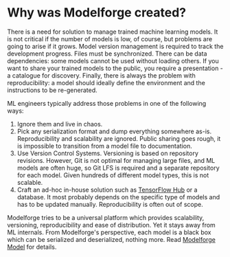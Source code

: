 # Why was Modelforge created?

There is a need for solution to manage trained machine learning models. It is not critical if the number
of models is low, of course, but problems are going to arise if it grows. Model version management
is required to track the development progress. Files must be synchronized. There can be
data dependencies: some models cannot be used without loading others.
If you want to share your trained models to the public, you require a presentation - a catalogue for discovery.
Finally, there is always the problem with reproducibility: a model should ideally define
the environment and the instructions to be re-generated.

ML engineers typically address those problems in one of the following ways:

1. Ignore them and live in chaos.
2. Pick any serialization format and dump everything somewhere as-is. Reproducibility and scalability
are ignored. Public sharing goes rough, it is impossible to transition from a model file to documentation.
3. Use Version Control Systems. Versioning is based on repository revisions. However, Git is not
optimal for managing large files, and ML models are often huge, so Git LFS is required and a separate
repository for each model. Given hundreds of different model types, this is not scalable.
4. Craft an ad-hoc in-house solution such as [TensorFlow Hub](https://tfhub.dev) or a database.
It most probably depends on the specific type of models and has to be updated manually.
Reproducibility is often out of scope.

Modelforge tries to be a universal platform which provides scalability, versioning, reproducibility
and ease of distribution. Yet it stays away from ML internals. From Modelforge's perspective, each
model is a black box which can be serialized and deserialized, nothing more. Read [Modelforge Model](model.md)
for details.
